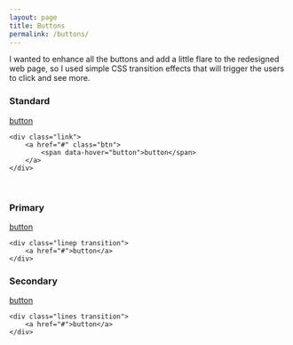 ```yaml
---
layout: page
title: Buttons
permalink: /buttons/
---
```

I wanted to enhance all the buttons and add a little flare to the redesigned web page, so I used simple CSS transition effects that will trigger the users to click and see more.

<!-- I want the primary button as tall as the input 40px tall, and has the white background. The button text will be black. The hover state will have the secondary colar as the background.  -->
<h3>Standard</h3>  

<div class="link">
	<a href="#" class="btn">
		<span data-hover="button">button</span>
	</a> 
</div>  

<pre class=""><code>&lt;div class=&quot;link&quot;&gt;
	&lt;a href=&quot;#&quot; class=&quot;btn&quot;&gt;
		&lt;span data-hover=&quot;button&quot;&gt;button&lt;/span&gt;
	&lt;/a&gt; 
&lt;/div&gt;</code></pre>
<br>
<h3>Primary</h3>

<div class="linep transition">
	<a href="#">button</a>
</div>  


<pre class=""><code>&lt;div class=&quot;linep transition&quot;&gt;
	&lt;a href=&quot;#&quot;&gt;button&lt;/a&gt;
&lt;/div&gt;</code></pre>

<h3>Secondary</h3>

<div class="lines transition">
	<a href="#">button</a>
</div>  

<pre class=""><code>&lt;div class=&quot;lines transition&quot;&gt;
	&lt;a href=&quot;#&quot;&gt;button&lt;/a&gt;
&lt;/div&gt;</code></pre>

